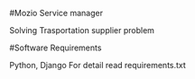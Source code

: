 #Mozio Service manager

Solving Trasportation supplier problem


#Software Requirements

Python, Django
For detail read requirements.txt
